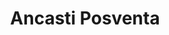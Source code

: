 ---
title: "Ancasti Posventa"
url: /san-fernando-del-valle-de-catamarca/ancasti-posventa/
shop: reparación de automóviles
---
